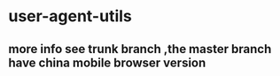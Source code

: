 user-agent-utils
================
## more info see trunk branch ,the master branch have china mobile browser version
                                                                   
 
